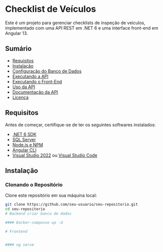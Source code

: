 # Checklist de Veículos

Este é um projeto para gerenciar checklists de inspeção de veículos, implementado com uma API REST em .NET 6 e uma interface front-end em Angular 13.

## Sumário

- [Requisitos](#requisitos)
- [Instalação](#instalação)
- [Configuração do Banco de Dados](#configuração-do-banco-de-dados)
- [Executando a API](#executando-a-api)
- [Executando o Front-End](#executando-o-front-end)
- [Uso da API](#uso-da-api)
- [Documentação da API](#documentação-da-api)
- [Licença](#licença)

## Requisitos

Antes de começar, certifique-se de ter os seguintes softwares instalados:

- [.NET 6 SDK](https://dotnet.microsoft.com/download/dotnet/6.0)
- [SQL Server](https://www.microsoft.com/en-us/sql-server/sql-server-downloads)
- [Node.js e NPM](https://nodejs.org/en/)
- [Angular CLI](https://angular.io/cli)
- [Visual Studio 2022](https://visualstudio.microsoft.com/vs/) ou [Visual Studio Code](https://code.visualstudio.com/)

## Instalação

### Clonando o Repositório

Clone este repositório em sua máquina local:

```bash
git clone https://github.com/seu-usuario/seu-repositorio.git
cd seu-repositorio
# Backend criar banco de dados 

#### Docker-composse up -d

# Frontend 


#### ng serve
